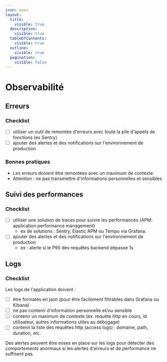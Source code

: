 ```yaml
---
icon: eyes
layout:
  title:
    visible: true
  description:
    visible: true
  tableOfContents:
    visible: true
  outline:
    visible: true
  pagination:
    visible: false
---
```


# Observabilité

## Erreurs

### Checklist

* [ ] utiliser un outil de remontée d'erreurs avec toute la pile d'appels de fonctions (ex Sentry)
* [ ] ajouter des alertes et des notifications sur l'environnement de production

### Bonnes pratiques

* Les erreurs doivent être remontées avec un maximum de contexte.
* Attention : ne pas transmettre d'informations personnelles et sensibles

## Suivi des performances

### Checklist

* [ ] utiliser une solution de traces pour suivre les performances (APM: application performance management)
  * ex de solutions : Sentry, Elastic APM ou Tempo via Grafana.
* [ ] ajouter des alertes et des notifications sur l'environnement de production
  * ex : alerte si le P95 des requêtes backend dépasse 1s

## Logs

### Checklist

Les logs de l'application doivent :

* [ ] être formatés en json (pour être facilement filtrables dans Grafana ou Kibana)
* [ ] ne pas contenir d'information personnelle et/ou sensible
* [ ] contenir un maximum de contexte (ex: requête http en cours, id utilisateur, autres informations utiles au débogage)
* [ ] contenir la liste des requêtes http (access logs) : domaine, path, duration, etc.

Des alertes peuvent être mises en place sur les logs pour détecter des comportements anormaux si les alertes d'erreurs et de performance ne suffisent pas.
